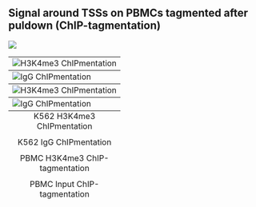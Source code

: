 <h2>Signal around TSSs on PBMCs tagmented after puldown (ChIP-tagmentation)</h2>

<img src="https://github.com/ComputationalEpigenetics/chipmentation/blob/master/results/tn5_bias/PBMCs_tssSignals_120bp.png"/>

<span></span>

<table>	
	<tr>
		<td>
			<img src="https://github.com/ComputationalEpigenetics/chipmentation/blob/master/results/tn5_bias/K562_500K_CM_H3K4ME3_nan_nan_CM11-1_1_0.tssSignal_120bp.kmeans_5k.K562_500K_CM_H3K4ME3_nan_nan_CM11-1_1_0_signal.png" alt="H3K4me3 ChIPmentation"/>
			<caption align="bottom">K562 H3K4me3 ChIPmentation</caption>
		</td>
		<td>
			<img src="https://github.com/ComputationalEpigenetics/chipmentation/blob/master/results/tn5_bias/K562_500K_CM_H3K4ME3_nan_nan_CM11-1_1_0.tssSignal_120bp.kmeans_5k.K562_500K_CHIP_IGG_nan_nan_CM12-11_2_0_signal.png" alt="IgG ChIPmentation"/>
			<caption align="bottom">K562 IgG ChIPmentation</caption>
		</td>
		<td>	
			<img src="https://github.com/ComputationalEpigenetics/chipmentation/blob/master/results/tn5_bias/K562_500K_CM_H3K4ME3_nan_nan_CM11-1_1_0.tssSignal_120bp.kmeans_5k.PBMC_nan_CM_H3K4ME3_nan_100PG_nan_1_0_signal.png" alt="H3K4me3 ChIPmentation"/>
			<caption align="bottom">PBMC H3K4me3 ChIP-tagmentation</caption>
		</td>
		<td>
			<img src="https://github.com/ComputationalEpigenetics/chipmentation/blob/master/results/tn5_bias/K562_500K_CM_H3K4ME3_nan_nan_CM11-1_1_0.tssSignal_120bp.kmeans_5k.PBMC_nan_CM_INPUT_nan_100PG_nan_1_1_signal.png" alt="IgG ChIPmentation"/>
			<caption align="bottom">PBMC Input ChIP-tagmentation</caption>
		</td>
	</tr>
</table>
